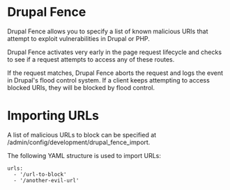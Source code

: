# Drupal Fence

Drupal Fence allows you to specify a list of known malicious URIs that attempt to exploit vulnerabilities in Drupal or PHP.

Drupal Fence activates very early in the page request lifecycle and checks to see if a request attempts to access any of these routes.

If the request matches, Drupal Fence aborts the request and logs the event in Drupal's flood control system. If a client keeps attempting to access blocked URIs, they will be blocked by flood control.

# Importing URLs
A list of malicious URLs to block can be specified at /admin/config/development/drupal_fence_import.

The following YAML structure is used to import URLs:

```
urls:
  - '/url-to-block'
  - '/another-evil-url'
```

